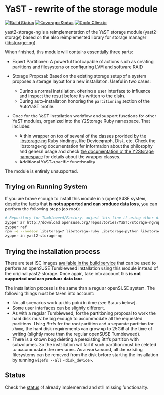 # YaST - rewrite of the storage module

[![Build Status](https://travis-ci.org/yast/yast-storage-ng.svg?branch=master)](https://travis-ci.org/yast/yast-storage-ng)
[![Coverage Status](https://img.shields.io/coveralls/yast/yast-storage-ng/master.svg)](https://coveralls.io/github/yast/yast-storage-ng?branch=master)
[![Code
Climate](https://codeclimate.com/github/yast/yast-storage-ng/badges/gpa.svg)](https://codeclimate.com/github/yast/yast-storage-ng)

yast2-storage-ng is a reimplementation of the YaST storage module
(yast2-storage) based on the also reimplemented library for storage manager
([libstorage-ng](https://github.com/openSUSE/libstorage-ng)).

When finished, this module will contains essentially three parts:

* Expert Partitioner: A powerful tool capable of actions such as creating
  partitions and filesystems or configuring LVM and software RAID.

* Storage Proposal: Based on the existing storage setup of a system proposes a
  storage layout for a new installation. Useful in two cases:
    * During a normal installation, offering a user interface to influence and
      inspect the result before it's written to the disks.
    * During auto-installation honoring the `partitioning` section of the
      AutoYaST profile.

* Code for the YaST installation workflow and support functions for other YaST
  modules, organized into the Y2Storage Ruby namespace. That includes:
    * A thin wrapper on top of several of the classes provided by the
      [libstorage-ng](https://github.com/openSUSE/libstorage-ng) Ruby bindings,
      like Devicegraph, Disk, etc. Check the libstorage-ng documentation for
      information about the philosophy and general usage and check [the
      documentation of the Y2Storage
      namespace](http://www.rubydoc.info/github/yast/yast-storage-ng/master/Y2Storage)
      for details about the wrapper classes.
    * Additional YaST-specific functionality.

The module is entirely unsupported.

## Trying on Running System

If you are brave enough to install this module in a (open)SUSE system, despite
the facts that **is not supported and can produce data loss**, you can perform
the following steps (as root):

```bash
# Repository for Tumbleweed/Factory, adjust this line if using other distribution
zypper ar http://download.opensuse.org/repositories/YaST:/storage-ng/openSUSE_Tumbleweed/ libstorage-ng
zypper ref
rpm -e --nodeps libstorage7 libstorage-ruby libstorage-python libstorage-devel libstorage-testsuite
zypper in yast2-storage-ng
```

## Trying the installation process

There are test ISO images [available in the build
service](http://download.opensuse.org/repositories/YaST:/storage-ng/images/iso/)
that can be used to perform an openSUSE Tumbleweed installation using this
module instead of the original yast2-storage. Once again, take into account this
**is not supported and can produce data loss**.

The installation process is the same than a regular openSUSE system. The
following things must be taken into account:

* Not all scenarios work at this point in time (see Status below).
* Some user interfaces can be slightly different.
* As with a regular Tumbleweed, for the partitioning proposal to work the hard
  disk must be big enough to accommodate all the requested partitions. Using
  Btrfs for the root partition and a separate partition for `/home`, the
  hard disk requirements can grow up to 25GiB at the time of writing (slightly
  more than the regular openSUSE Tumbleweed).
* There is a known bug deleting a preexisting Btrfs partition with subvolumes.
  So the installation will fail if such partition must be deleted to accommodate
  the new ones. As a workaround, all the existing filesystems can be removed
  from the disk before starting the installation by running
  `wipefs --all <disk_device>`.

## Status

Check the [status](doc/status.md) of already implemented and still missing
functionality.

